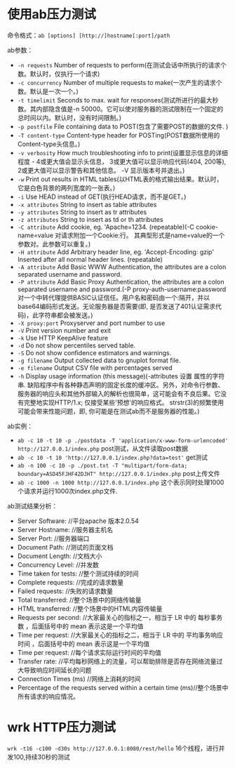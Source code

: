 使用ab压力测试
==========

命令格式：`ab [options] [http://]hostname[:port]/path`

ab参数：
* `-n requests` Number of requests to perform(在测试会话中所执行的请求个数。默认时，仅执行一个请求)
* `-c concurrency` Number of multiple requests to make(一次产生的请求个数。默认是一次一个。) 
* `-t timelimit` Seconds to max. wait for responses(测试所进行的最大秒数。其内部隐含值是-n 50000。它可以使对服务器的测试限制在一个固定的总时间以内。默认时，没有时间限制。)
* `-p postfile` File containing data to POST(包含了需要POST的数据的文件. )
* `-T content-type` Content-type header for POSTing(POST数据所使用的Content-type头信息。)
* `-v verbosity` How much troubleshooting info to print(设置显示信息的详细程度 - 4或更大值会显示头信息， 3或更大值可以显示响应代码(404, 200等), 2或更大值可以显示警告和其他信息。 -V 显示版本号并退出。)
* `-w` Print out results in HTML tables(以HTML表的格式输出结果。默认时，它是白色背景的两列宽度的一张表。)
* `-i` Use HEAD instead of GET(执行HEAD请求，而不是GET。)
* `-x attributes` String to insert as table attributes
* `-y attributes` String to insert as tr attributes
* `-z attributes` String to insert as td or th attributes
* `-C attribute` Add cookie, eg. 'Apache=1234. (repeatable)(-C cookie-name=value 对请求附加一个Cookie:行。 其典型形式是name=value的一个参数对。此参数可以重复。)
* `-H attribute` Add Arbitrary header line, eg. 'Accept-Encoding: gzip' Inserted after all normal header lines. (repeatable)
* `-A attribute` Add Basic WWW Authentication, the attributes are a colon separated username and password.
* `-P attribute` Add Basic Proxy Authentication, the attributes are a colon separated username and password.(-P proxy-auth-username:password 对一个中转代理提供BASIC认证信任。用户名和密码由一个:隔开，并以base64编码形式发送。无论服务器是否需要(即, 是否发送了401认证需求代码)，此字符串都会被发送。)
* `-X proxy:port` Proxyserver and port number to use
* `-V` Print version number and exit
* `-k` Use HTTP KeepAlive feature
* `-d` Do not show percentiles served table.
* `-S` Do not show confidence estimators and warnings.
* `-g filename` Output collected data to gnuplot format file.
* `-e filename` Output CSV file with percentages served
* `-h` Display usage information (this message)(-attributes 设置 属性的字符串. 缺陷程序中有各种静态声明的固定长度的缓冲区。另外，对命令行参数、服务器的响应头和其他外部输入的解析也很简单，这可能会有不良后果。它没有完整地实现HTTP/1.x; 仅接受某些'预想'的响应格式。 strstr(3)的频繁使用可能会带来性能问题，即, 你可能是在测试ab而不是服务器的性能。)

ab实例：
* `ab -c 10 -t 10 -p ./postdata -T 'application/x-www-form-urlencoded' http://127.0.0.1/index.php` post测试，从文件读取post数据
* `ab -c 10 -t 10 'http://127.0.0.1/index.php?data=test'` get测试
* `ab -n 100 -c 10 -p ./post.txt -T "multipart/form-data; boundary=ASD45FJHF42DJHT" http://127.0.0.1/index.php` post上传文件
* `ab -c 1000 -n 1000 http://127.0.0.1/index.php` 这个表示同时处理1000个请求并运行1000次index.php文件.

ab测试结果分析：
* Server Software:		//平台apache 版本2.0.54
* Server Hostname:		//服务器主机名
* Server Port:			//服务器端口
* Document Path:		//测试的页面文档
* Document Length:		//文档大小
* Concurrency Level:	//并发数
* Time taken for tests: //整个测试持续的时间
* Complete requests:	//完成的请求数量
* Failed requests:		//失败的请求数量
* Total transferred:	//整个场景中的网络传输量
* HTML transferred:		//整个场景中的HTML内容传输量
* Requests per second:	//大家最关心的指标之一，相当于 LR 中的 每秒事务数 ，后面括号中的 mean 表示这是一个平均值
* Time per request:		//大家最关心的指标之二，相当于 LR 中的 平均事务响应时间 ，后面括号中的 mean 表示这是一个平均值
* Time per request:		//每个请求实际运行时间的平均值
* Transfer rate:		//平均每秒网络上的流量，可以帮助排除是否存在网络流量过大导致响应时间延长的问题
* Connection Times (ms) //网络上消耗的时间
* Percentage of the requests served within a certain time (ms)//整个场景中所有请求的响应情况。

wrk HTTP压力测试
=======
`wrk -t16 -c100 -d30s http://127.0.0.1:8080/rest/hello` 16个线程，进行并发100,持续30秒的测试
